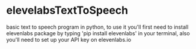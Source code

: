 # elevelabsTextToSpeech
basic text to speech program in python, 
to use it you'll first need to install elevenlabs package by typing 'pip install elevenlabs' in your terminal,
also you'll need to set up your API key on elevenlabs.io
